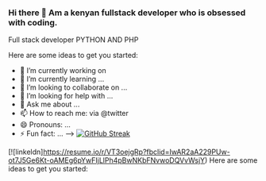 ### Hi there 👋 Am a kenyan fullstack developer who is obsessed with coding.
Full stack developer
PYTHON AND PHP


Here are some ideas to get you started:

- 🔭 I’m currently working on 
- 🌱 I’m currently learning ...
- 👯 I’m looking to collaborate on ...
- 🤔 I’m looking for help with ...
- 💬 Ask me about ...
- 📫 How to reach me: via @twitter
- 😄 Pronouns: ...
- ⚡ Fun fact: ...
-->
[![GitHub Streak](https://github-readme-streak-stats.herokuapp.com/?user=DenverCoder1)](https://git.io/streak-stats)
 
[![linkeldn]https://resume.io/r/VT3oejgRp?fbclid=IwAR2aA229PUw-ot7J5Ge6Kt-oAMEg6pYwFIjLlPh4pBwNKbFNvwoDQVvWsjY) Here are some ideas to get you started:
